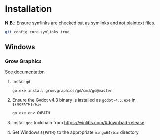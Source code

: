 # Installation

**N.B.**: Ensure symlinks are checked out as symlinks and not plaintext files.

```sh
git config core.symlinks true
```

## Windows

### Grow Graphics

See [documentation](https://learn.grow.graphics/documentation/)

1. Install `gd`

    ```sh
    go.exe install grow.graphics/gd/cmd/gd@master
    ```

1. Ensure the Godot v4.3 binary is installed as `godot-4.3.exe` in `${GOPATH}/bin`

    ```sh
    go.exe env GOPATH
    ```

1. Install `gcc` toolchain from https://winlibs.com/#download-release
1. Set Windows `${PATH}` to the appropriate `mingw64\bin` directory
